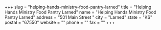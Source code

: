 +++
slug = "helping-hands-ministry-food-pantry-larned"
title = "Helping Hands Ministry Food Pantry Larned"
name = "Helping Hands Ministry Food Pantry Larned"
address = "501 Main Street "
city = "Larned"
state = "KS"
postal = "67550"
website = ""
phone = ""
fax = ""
+++
